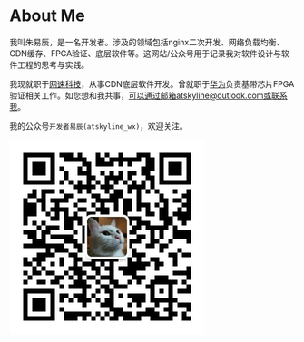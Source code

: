 # About Me

我叫朱易辰，是一名开发者。涉及的领域包括nginx二次开发、网络负载均衡、CDN缓存、FPGA验证、底层软件等。这网站/公众号用于记录我对软件设计与软件工程的思考与实践。

我现就职于[网速科技](https://wangsu.com/)，从事CDN底层软件开发。曾就职于[华为](https://www.huawei.com)负责基带芯片FPGA验证相关工作。如您想和我共事，可以通过邮箱atskyline@outlook.com或联系我。

我的公众号`开发者易辰(atskyline_wx)`，欢迎关注。

![](./assests/qrcode.jpg)
